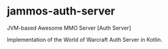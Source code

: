 # jammos-auth-server
JVM-based Awesome MMO Server [Auth Server]

Implementation of the World of Warcraft Auth Server in Kotlin.

